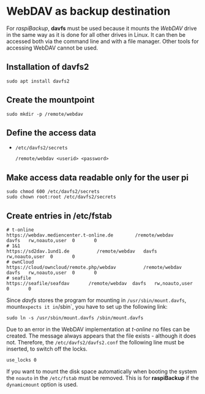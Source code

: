 # WebDAV as backup destination

For *raspiBackup*, **davfs** must be used because it mounts the *WebDAV* drive in the same way
as it is done for all other drives in Linux.
It can then be accessed both via the command line and with a file manager.
Other tools for accessing WebDAV cannot be used.

## Installation of davfs2

```
sudo apt install davfs2
```

## Create the mountpoint

```
sudo mkdir -p /remote/webdav
```

## Define the access data

   - `/etc/davfs2/secrets`

     ```
     /remote/webdav <userid> <password>
     ```

## Make access data readable only for the user pi

```
sudo chmod 600 /etc/davfs2/secrets
sudo chown root:root /etc/davfs2/secrets
```


## Create entries in /etc/fstab

```
# t-online
https://webdav.mediencenter.t-online.de        /remote/webdav   davfs   rw,noauto,user  0       0 
# 1&1
https://sd2dav.1und1.de          /remote/webdav   davfs   rw,noauto,user  0       0
# ownCloud
https://cloud/owncloud/remote.php/webdav          /remote/webdav   davfs   rw,noauto,user  0       0
# seafile
https://seafile/seafdav       /remote/webdav  davfs   rw,noauto,user  0       0
```

Since *davfs* stores the program for mounting in `/usr/sbin/mount.davfs`,
mount` expects it in `/sbin`, you have to set up the following link:

```
sudo ln -s /usr/sbin/mount.davfs /sbin/mount.davfs
```

Due to an error in the WebDAV implementation at *t-online* no files can be created.
The message always appears that the file
exists - although it does not. Therefore, the
`/etc/davfs2/davfs2.conf` the following line must be inserted,
to switch off the locks.

```
use_locks 0
```

If you want to mount the disk space automatically when booting the system
the `noauto` in the `/etc/fstab` must be removed. This is for
**raspiBackup** if the `dynamicmount` option is used.

[.status]: translated
[.source]: https://www.linux-tips-and-tricks.de/de/12-networking/190-wie-kann-man-medienspeicher-oder-smartdrive-unter-linux-einbinden>
[.source]: https://www.linux-tips-and-tricks.de/de/raspibackupcategoried/644-nutzung-von-webdav-als-backupziel-fuer-raspibackup>1
